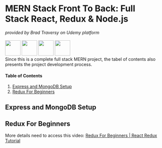 # MERN Stack Front To Back: Full Stack React, Redux & Node.js
_provided by Brad Traversy on Udemy platform_ <br><br>
<img height="50" src="https://user-images.githubusercontent.com/25181517/182884177-d48a8579-2cd0-447a-b9a6-ffc7cb02560e.png">
<img height="50" src="https://user-images.githubusercontent.com/25181517/183859966-a3462d8d-1bc7-4880-b353-e2cbed900ed6.png">
<img height="50" src="https://user-images.githubusercontent.com/25181517/183897015-94a058a6-b86e-4e42-a37f-bf92061753e5.png">
<img height="50" src="https://user-images.githubusercontent.com/25181517/183568594-85e280a7-0d7e-4d1a-9028-c8c2209e073c.png">
<br>
Since this is a complete full stack MERN project, the tabel of contents also presents the project development process.
#### Table of Contents
1. [Express and MongoDB Setup](#anchor_1)<br/>
1. [Redux For Beginners](#anchor_999)<br/>

## Express and MongoDB Setup<a name="anchor_1"></a>


## Redux For Beginners<a name="anchor_999"></a>
More details need to access this video: [Redux For Beginners | React Redux Tutorial](https://www.youtube.com/watch?v=CVpUuw9XSjY)
